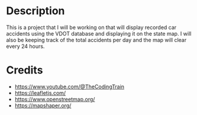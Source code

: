 # Description
This is a project that I will be working on that will display recorded car accidents using the VDOT database and displaying it on the state map. I will also be keeping track of the total accidents per day and the map will clear every 24 hours.





# Credits

- https://www.youtube.com/@TheCodingTrain
- https://leafletjs.com/
- https://www.openstreetmap.org/
- https://mapshaper.org/
